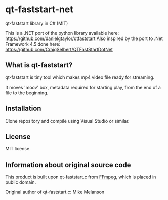 # qt-faststart-net
qt-faststart library in C# (MIT)

This is a .NET port of the python library available here: https://github.com/danielgtaylor/qtfaststart
Also inspired by the port to .Net Framework 4.5 done here: https://github.com/CraigSelbert/QTFastStartDotNet

## What is qt-faststart?

qt-faststart is tiny tool which makes mp4 video file ready for streaming.

It moves 'moov' box, metadata required for starting play, from the end of a file to the beginning.

## Installation

Clone repository and compile using Visual Studio or similar.

## License

MIT license.

## Information about original source code

This product is built upon qt-faststart.c from [FFmpeg](https://github.com/FFmpeg/FFmpeg), which is placed in public domain.

Original author of qt-faststart.c: Mike Melanson
